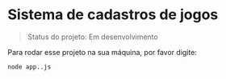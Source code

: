 <h1>Sistema de cadastros de jogos</h1>

> Status do projeto: Em desenvolvimento

Para rodar esse projeto na sua máquina, por favor digite:

```
node app..js
```
